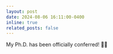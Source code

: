 ```yaml
---
layout: post
date: 2024-08-06 16:11:00-0400
inline: true
related_posts: false
---
```


My Ph.D. has been officially conferred! :man_student:

